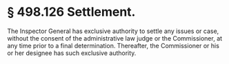 # § 498.126   Settlement.

The Inspector General has exclusive authority to settle any issues or case, without the consent of the administrative law judge or the Commissioner, at any time prior to a final determination. Thereafter, the Commissioner or his or her designee has such exclusive authority.




